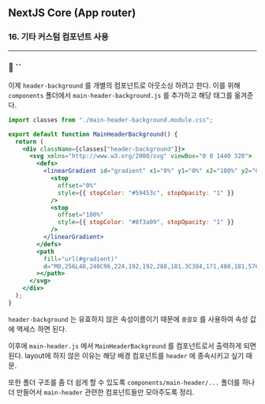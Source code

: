 ## NextJS Core (App router)

### 16. 기타 커스텀 컴포넌트 사용

---

### 📌 ``

이제 `header-background` 를 개별의 컴포넌트로 아웃소싱 하려고 한다. 이를 위해 `components` 폴더에서 `main-header-background.js` 를 추가하고 해당 태그를 옮겨준다.

```jsx
import classes from "./main-header-background.module.css";

export default function MainHeaderBackground() {
  return (
    <div className={classes["header-background"]}>
      <svg xmlns="http://www.w3.org/2000/svg" viewBox="0 0 1440 320">
        <defs>
          <linearGradient id="gradient" x1="0%" y1="0%" x2="100%" y2="0%">
            <stop
              offset="0%"
              style={{ stopColor: "#59453c", stopOpacity: "1" }}
            />
            <stop
              offset="100%"
              style={{ stopColor: "#8f3a09", stopOpacity: "1" }}
            />
          </linearGradient>
        </defs>
        <path
          fill="url(#gradient)"
          d="M0,256L48,240C96,224,192,192,288,181.3C384,171,480,181,576,186.7C672,192,768,192,864,181.3C960,171,1056,149,1152,133.3C1248,117,1344,107,1392,101.3L1440,96L1440,0L1392,0C1344,0,1248,0,1152,0C1056,0,960,0,864,0C768,0,672,0,576,0C480,0,384,0,288,0C192,0,96,0,48,0L0,0Z"
        ></path>
      </svg>
    </div>
  );
}
```

`header-background` 는 유효하지 않은 속성이름이기 때문에 `중괄호` 를 사용하여 속성 값에 액세스 하면 된다.

이후에 `main-header.js` 에서 `MainHeaderBackground` 를 컴포넌트로서 출력하게 되면 된다. layout에 하지 않은 이유는 해당 배경 컴포넌트를 `header` 에 종속시키고 싶기 때문.

또한 폴더 구조를 좀 더 쉽게 할 수 있도록 `components/main-header/...` 폴더를 하나 더 만들어서 `main-header` 관련한 컴포넌트들만 모아주도록 정리.
